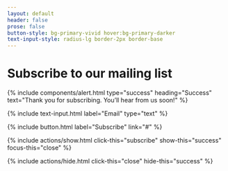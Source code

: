 ```yaml
---
layout: default
header: false
prose: false
button-style: bg-primary-vivid hover:bg-primary-darker
text-input-style: radius-lg border-2px border-base
---
```

# Subscribe to our mailing list

{% include components/alert.html type="success" heading="Success" text="Thank you for subscribing. You’ll hear from us soon!" %}

{% include text-input.html label="Email" type="text" %}

{% include button.html label="Subscribe" link="#" %}

{% include actions/show.html click-this="subscribe" show-this="success" focus-this="close" %}

{% include actions/hide.html click-this="close" hide-this="success" %}